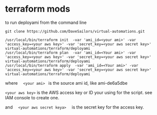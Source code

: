 # terraform mods


to run deployami from the command line

```   
git clone https://github.com/DaveSailors/virtual-automations.git

/usr/local/bin/terraform init  -var 'ami_id=<your ami>' -var 'access_key=<your aws key>' -var 'secret_key=<your aws secret key>' virtual-automations/terraform/deployami
/usr/local/bin/terraform plan  -var 'ami_id=<Your ami>' -var 'access_key=<your aws key>' -var 'secret_key=<your aws secret key>' virtual-automations/terraform/deployami
/usr/local/bin/terraform apply  -var 'ami_id=<Your ami>' -var 'access_key=<your aws key>' -var 'secret_key=<your aws secret key>' virtual-automations/terraform/deployami
```   


where 
```   <your ami>  ```   is the source ami id, like ami-de6a5dbe

``` <your aws key> ```     is the AWS access key or ID your using for the script. see IAM console to create one.

and 
```   <your aws secret keya>   ```    is the secret key for the access key. 



